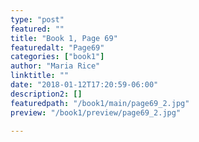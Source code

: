 ```yaml
---
type: "post"
featured: ""
title: "Book 1, Page 69"
featuredalt: "Page69"
categories: ["book1"]
author: "Maria Rice"
linktitle: ""
date: "2018-01-12T17:20:59-06:00"
description2: []
featuredpath: "/book1/main/page69_2.jpg"
preview: "/book1/preview/page69_2.jpg"

---
```


